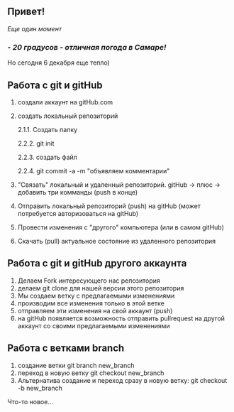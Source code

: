 ## Привет!
*Еще один момент*

### *- 20 градусов - отличная погода в Самаре!* ###
Но сегодня 6 декабря еще тепло)

## Работа с git и gitHub ##

1. создали аккаунт на gitHub.com
2. создать локальный репозиторий

    2.1.1. Создать папку

    2.2.2. git init

    2.2.3. создать файл

    2.2.4. git commit -a -m "объявляем комментарии"

3. "Связать" локальный и удаленный репозиторий. gitHub -> плюс -> добавить три комманды (push в конце)

4. Отправить локальный репозиторий (push) на gitHub (может потребуется авторизоваться на gitHub)

5. Провести изменения с "другого" компьютера (или в самом gitHub)

6. Скачать (pull) актуальное состояние из удаленного репозитория

## Работа с git и gitHub другого аккаунта ##

1. Делаем Fork интересующего нас репозитория
2. делаем git clone для нашей версии этого репозитория
3. Мы создаем ветку с предлагаемыми изменениями
4. производим все изменения только в этой ветке
5. отправляем эти изменения на свой аккаунт (push)
6. на gitHub появляется возможность отправить pullrequest на другой аккаунт со своими предлагаемыми изменениями

## Работа с ветками branch ##

1. создание ветки  git branch new_branch
2. переход в новую ветку git checkout new_branch
3. Альтернатива создание и переход сразу в новую ветку: git checkout -b new_branch

Что-то новое...